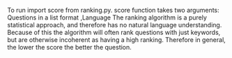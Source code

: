 To run import score from ranking.py. score function takes two arguments: 
Questions in a list format
,Language
The ranking algorithm is a purely statistical approach, and therefore has no natural language understanding. Because of this the algorithm will often rank questions with just keywords, but are otherwise incoherent as having a high ranking. Therefore in general, the lower the score the better the question. 
